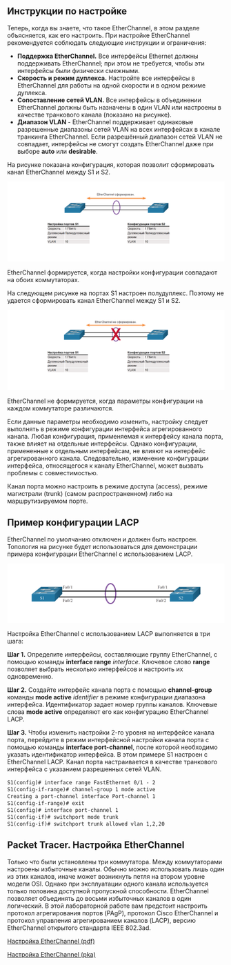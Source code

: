<!-- 6.2.1 -->
## Инструкции по настройке

Теперь, когда вы знаете, что такое EtherChannel, в этом разделе объясняется, как его настроить. При настройке EtherChannel рекомендуется соблюдать следующие инструкции и ограничения:

* **Поддержка EtherChannel.** Все интерфейсы Ethernet должны поддерживать EtherChannel; при этом не требуется, чтобы эти интерфейсы были физически смежными.
* **Скорость и режим дуплекса.** Настройте все интерфейсы в EtherChannel для работы на одной скорости и в одном режиме дуплекса.
* **Сопоставление сетей VLAN.** Все интерфейсы в объединении EtherChannel должны быть назначены в один VLAN или настроены в качестве транкового канала (показано на рисунке).
* **Диапазон VLAN** \- EtherChannel поддерживает одинаковые разрешенные диапазоны сетей VLAN на всех интерфейсах в канале транкинга EtherChannel. Если разрешённый диапазон сетей VLAN не совпадает, интерфейсы не смогут создать EtherChannel даже при выборе **auto** или **desirable**.

На рисунке показана конфигурация, которая позволит сформировать канал EtherChannel между S1 и S2.

![](./assets/6.2.1-1.png)
<!-- /courses/srwe-dl/af9ece94-34fe-11eb-b1b2-9b1b0c1f7e0d/afb67541-34fe-11eb-b1b2-9b1b0c1f7e0d/assets/c9ec99d0-1c27-11ea-af09-3b2e6521927c.svg -->

EtherChannel формируется, когда настройки конфигурации совпадают на обоих коммутаторах.

На следующем рисунке на портах S1 настроен полудуплекс. Поэтому не удается сформировать канал EtherChannel между S1 и S2.

![](./assets/6.2.1-2.png)
<!-- /courses/srwe-dl/af9ece94-34fe-11eb-b1b2-9b1b0c1f7e0d/afb67541-34fe-11eb-b1b2-9b1b0c1f7e0d/assets/c9ed0f01-1c27-11ea-af09-3b2e6521927c.svg -->

EtherChannel не формируется, когда параметры конфигурации на каждом коммутаторе различаются.

Если данные параметры необходимо изменить, настройку следует выполнять в режиме конфигурации интерфейса агрегированного канала. Любая конфигурация, применяемая к интерфейсу канала порта, также влияет на отдельные интерфейсы. Однако конфигурации, примененные к отдельным интерфейсам, не влияют на интерфейс агрегированного канала. Следовательно, изменение конфигурации интерфейса, относящегося к каналу EtherChannel, может вызвать проблемы с совместимостью.

Канал порта можно настроить в режиме доступа (access), режиме магистрали (trunk) (самом распространенном) либо на маршрутизируемом порте.

<!-- 6.2.2 -->
## Пример конфигурации LACP

EtherChannel по умолчанию отключен и должен быть настроен. Топология на рисунке будет использоваться для демонстрации примера конфигурации EtherChannel с использованием LACP.

![](./assets/6.2.2.png)
<!-- /courses/srwe-dl/af9ece94-34fe-11eb-b1b2-9b1b0c1f7e0d/afb67541-34fe-11eb-b1b2-9b1b0c1f7e0d/assets/c9ed8431-1c27-11ea-af09-3b2e6521927c.svg -->

Настройка EtherChannel с использованием LACP выполняется в три шага:

**Шаг 1.** Определите интерфейсы, составляющие группу EtherChannel, с помощью команды **interface range** _interface_. Ключевое слово **range** позволяет выбрать несколько интерфейсов и настроить их одновременно.

**Шаг 2.** Создайте интерфейс канала порта с помощью **channel-group** команды **mode active** _identifier_ в режиме конфигурации диапазона интерфейса. Идентификатор задает номер группы каналов. Ключевые слова **mode active** определяют его как конфигурацию EtherChannel LACP.

**Шаг 3.** Чтобы изменить настройки 2-го уровня на интерфейсе канала порта, перейдите в режим интерфейсной настройки канала порта с помощью команды **interface port-channel**, после которой необходимо указать идентификатор интерфейса. В этом примере S1 настроен с EtherChannel LACP. Канал порта настраивается в качестве транкового интерфейса с указанием разрешенных сетей VLAN.

```
S1(config)# interface range FastEthernet 0/1 - 2
S1(config-if-range)# channel-group 1 mode active
Creating a port-channel interface Port-channel 1
S1(config-if-range)# exit
S1(config)# interface port-channel 1
S1(config-if)# switchport mode trunk
S1(config-if)# switchport trunk allowed vlan 1,2,20
```

<!-- 6.2.3 -->
<!-- syntax -->

<!-- 6.2.4 -->
## Packet Tracer. Настройка EtherChannel

Только что были установлены три коммутатора. Между коммутаторами настроены избыточные каналы. Обычно можно использовать лишь один из этих каналов, иначе может возникнуть петля на втором уровне модели OSI. Однако при эксплуатации одного канала используется только половина доступной пропускной способности. EtherChannel позволяет объединять до восьми избыточных каналов в один логический. В этой лабораторной работе вам предстоит настроить протокол агрегирования портов (PAgP), протокол Cisco EtherChannel и протокол управления агрегированием каналов (LACP), версию EtherChannel открытого стандарта IEEE 802.3ad.

[Настройка EtherChannel (pdf)](./assets/6.2.4-packet-tracer---configure-etherchannel_ru-RU.pdf)

[Настройка EtherChannel (pka)](./assets/6.2.4-packet-tracer---configure-etherchannel_ru-RU.pka)

